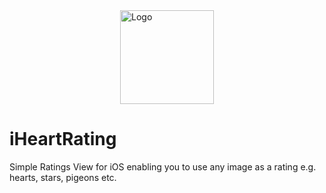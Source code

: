<img src="https://raw.github.com/garethpaul/iheartrating/master/assets/logo.png" alt="Logo" width="150" style="display:block; margin-left: auto;margin-right: auto"/>

# iHeartRating
Simple Ratings View for iOS enabling you to use any image as a rating e.g. hearts, stars, pigeons etc.
